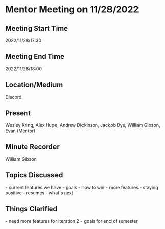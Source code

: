 <h1>Mentor Meeting on 11/28/2022</h1>

<h2>Meeting Start Time</h2>

2022/11/28/17:30

<h2>Meeting End Time</h2>

2022/11/28/18:00

<h2>Location/Medium</h2>

Discord

<h2>Present</h2>

Wesley Kring, Alex Hupe, Andrew Dickinson, Jackob Dye, William Gibson, Evan (Mentor)

<h2>Minute Recorder</h2>

William Gibson

<h2>Topics Discussed</h2>
- current features we have
- goals
- how to win
- more features
- staying positive
- resumes
- what's next

<h2>Things Clarified</h2>
- need more features for iteration 2
- goals for end of semester
